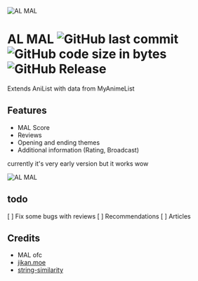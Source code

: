 ![AL MAL](https://raw.githubusercontent.com/pizza61/al-mal/master/icons/icon-48.png)

# AL MAL ![GitHub last commit](https://img.shields.io/github/last-commit/pizza61/al-mal.svg?style=for-the-badge) ![GitHub code size in bytes](https://img.shields.io/github/languages/code-size/pizza61/al-mal.svg?style=for-the-badge) ![GitHub Release](https://img.shields.io/github/release/pizza61/al-mal.svg?style=for-the-badge)
Extends AniList with data from MyAnimeList

## Features
* MAL Score
* Reviews
* Opening and ending themes
* Additional information (Rating, Broadcast)

currently it's very early version but it works wow

![AL MAL](https://i.imgur.com/pXqpKNZ.png)

## todo
[ ] Fix some bugs with reviews
[ ] Recommendations
[ ] Articles

## Credits
* MAL ofc
* [jikan.moe](https://jikan.moe)
* [string-similarity](https://github.com/aceakash/string-similarity)